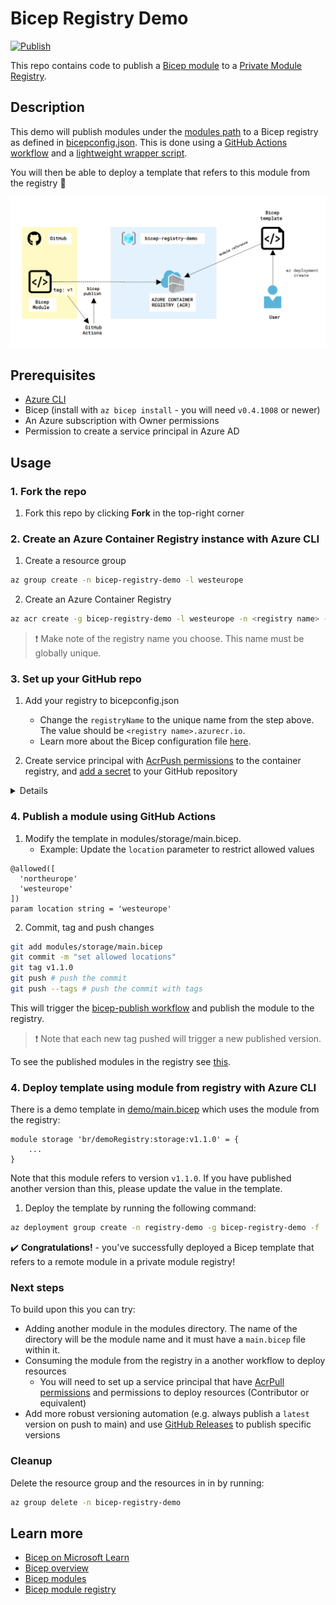 # Bicep Registry Demo

[![Publish](https://github.com/matsest/bicep-registry-demo/actions/workflows/bicep-publish.yml/badge.svg)](https://github.com/matsest/bicep-registry-demo/actions/workflows/bicep-publish.yml)

This repo contains code to publish a [Bicep module](https://docs.microsoft.com/en-us/azure/azure-resource-manager/bicep/modules) to a [Private Module Registry](https://docs.microsoft.com/en-us/azure/azure-resource-manager/bicep/private-module-registry).

## Description

This demo will publish modules under the [modules path](./modules) to a Bicep registry as defined in [bicepconfig.json](./bicepconfig.json). This is done using a [GitHub Actions workflow](./.github/workflows/bicep-publish.yml) and a [lightweight wrapper script](./.github/publish-modules.sh).

You will then be able to deploy a template that refers to this module from the registry :muscle:

![diagram](static/diagram.png)

## Prerequisites

- [Azure CLI](https://docs.microsoft.com/en-us/cli/azure/install-azure-cli)
- Bicep (install with `az bicep install` - you will need `v0.4.1008` or newer)
- An Azure subscription with Owner permissions
- Permission to create a service principal in Azure AD

## Usage

### 1. Fork the repo

1. Fork this repo by clicking **Fork** in the top-right corner

### 2. Create an Azure Container Registry instance with Azure CLI

1. Create a resource group

```bash
az group create -n bicep-registry-demo -l westeurope
```

2. Create an Azure Container Registry

```bash
az acr create -g bicep-registry-demo -l westeurope -n <registry name> --sku basic
```

> :exclamation: Make note of the registry name you choose. This name must be globally unique.

### 3. Set up your GitHub repo

1. Add your registry to bicepconfig.json
   -  Change the `registryName` to the unique name from the step above. The value should be `<registry name>.azurecr.io`.
   - Learn more about the Bicep configuration file [here](https://docs.microsoft.com/en-us/azure/azure-resource-manager/bicep/bicep-config).

2. Create service principal with [AcrPush permissions](https://docs.microsoft.com/en-us/azure/container-registry/container-registry-roles?tabs=azure-cli) to the container registry, and [add a secret](https://docs.github.com/en/actions/security-guides/encrypted-secrets#creating-encrypted-secrets-for-a-repository) to your GitHub repository

<details>

```bash
# Get the id of your ACR
SCOPE=$(az acr show -n <registry name> -g <resource group> --query id -o tsv)
#! Replace the values for registry name and resource group

az ad sp create-for-rbac --name "bicep-registry-demo-ci" --role AcrPush \
                         --scopes $SCOPE --sdk-auth

# The command should output a JSON object similar to this:
{
  "clientId": "<GUID>",
  "clientSecret": "<GUID>",
  "subscriptionId": "<GUID>",
  "tenantId": "<GUID>",
  (...)
}

# Copy this and add as a repository secret named AZURE_CREDENTIALS
```

</details>

### 4. Publish a module using GitHub Actions

1. Modify the template in modules/storage/main.bicep.
   - Example: Update the `location` parameter to restrict allowed values

```bicep
@allowed([
  'northeurope'
  'westeurope'
])
param location string = 'westeurope'
```

2. Commit, tag and push changes

```bash
git add modules/storage/main.bicep
git commit -m "set allowed locations"
git tag v1.1.0
git push # push the commit
git push --tags # push the commit with tags
```

This will trigger the [bicep-publish workflow](./.github/workflows/bicep-publish.yml) and publish the module to the registry.

> :exclamation: Note that each new tag pushed will trigger a new published version.

To see the published modules in the registry see [this](https://docs.microsoft.com/en-us/azure/azure-resource-manager/bicep/private-module-registry#view-files-in-registry).

### 4. Deploy template using module from registry with Azure CLI

There is a demo template in [demo/main.bicep](./demo/main.bicep) which uses the module from the registry:

```bicep
module storage 'br/demoRegistry:storage:v1.1.0' = {
    ...
}
```

Note that this module refers to version `v1.1.0`. If you have published another version than this, please update the value in the template.

1. Deploy the template by running the following command:

```bash
az deployment group create -n registry-demo -g bicep-registry-demo -f ./demo/main.bicep
```

:heavy_check_mark: **Congratulations!** - you've successfully deployed a Bicep template that refers to a remote module in a private module registry!

### Next steps

To build upon this you can try:
- Adding another module in the modules directory. The name of the directory will be the module name and it must have a `main.bicep` file within it.
- Consuming the module from the registry in a another workflow to deploy resources
  - You will need to set up a service principal that have [AcrPull permissions](https://docs.microsoft.com/en-us/azure/container-registry/container-registry-roles?tabs=azure-cli) and permissions to deploy resources (Contributor or equivalent)
- Add more robust versioning automation (e.g. always publish a `latest` version on push to main) and use [GitHub Releases](https://docs.github.com/en/actions/learn-github-actions/events-that-trigger-workflows#release) to publish specific versions

### Cleanup

Delete the resource group and the resources in in by running:

```bash
az group delete -n bicep-registry-demo
```

## Learn more

- [Bicep on Microsoft Learn](https://docs.microsoft.com/en-us/azure/azure-resource-manager/bicep/learn-bicep)
- [Bicep overview](https://docs.microsoft.com/en-us/azure/azure-resource-manager/bicep/overview)
- [Bicep modules](https://docs.microsoft.com/en-us/azure/azure-resource-manager/bicep/modules)
- [Bicep module registry](https://docs.microsoft.com/en-us/azure/azure-resource-manager/bicep/private-module-registry)